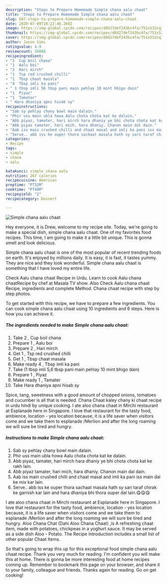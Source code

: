 ```yaml
---
description: "Steps to Prepare Homemade Simple chana aalu chaat"
title: "Steps to Prepare Homemade Simple chana aalu chaat"
slug: 687-steps-to-prepare-homemade-simple-chana-aalu-chaat
date: 2020-07-09T18:22:46.260Z
image: https://img-global.cpcdn.com/recipes/d8427def243bc4fa/751x532cq70/simple-chana-aalu-chaat-recipe-main-photo.jpg
thumbnail: https://img-global.cpcdn.com/recipes/d8427def243bc4fa/751x532cq70/simple-chana-aalu-chaat-recipe-main-photo.jpg
cover: https://img-global.cpcdn.com/recipes/d8427def243bc4fa/751x532cq70/simple-chana-aalu-chaat-recipe-main-photo.jpg
author: Jason Sims
ratingvalue: 4.9
reviewcount: 36888
recipeingredient:
- "2  Cup boil chana"
- "1  Aalu boi"
- "2  Hari mirch"
- "1  Tsp red crushed chilli"
- "1  Tbsp chaat masala"
- "4  Tbsp imli ka pani"
- " 1 tbsp imli 56 tbsp pani main pehlay 10 mint bhigo dain"
- "1  Piyaz"
- "1  Tamater"
- " Hara dhaniya apni hisab sy"
recipeinstructions:
- "Sab sy pehlay chany bowl main dalain."
- "Phir uss main ubla howa Aalu chota chota kat ke dalain."
- "Abb piyaz, tamater, hari mirch hara dhaniy ye bhi chota chota kat ke rakh lain."
- "Abb piyaz tamater, hari mich, hara dhaniy. Chanon main dal dain."
- "Aab iss main crushed chilli and chaat masal and imli ka pani iss main dal ke mix kar lain."
- "Serve.. abb iss ke ouper thora sachaat masala hath sy sari taraf chirak ke garnish kar lain and hara dhaniya bhi thora ouper dal lain.😋😋😋"
categories:
- Recipe
tags:
- simple
- chana
- aalu

katakunci: simple chana aalu 
nutrition: 267 calories
recipecuisine: American
preptime: "PT32M"
cooktime: "PT48M"
recipeyield: "2"
recipecategory: Dessert

---
```



![Simple chana aalu chaat](https://img-global.cpcdn.com/recipes/d8427def243bc4fa/751x532cq70/simple-chana-aalu-chaat-recipe-main-photo.jpg)

Hey everyone, it is Drew, welcome to my recipe site. Today, we're going to make a special dish, simple chana aalu chaat. One of my favorites food recipes. This time, I am going to make it a little bit unique. This is gonna smell and look delicious.

Simple chana aalu chaat is one of the most popular of recent trending foods on earth. It's enjoyed by millions daily. It is easy, it is fast, it tastes yummy. They are nice and they look wonderful. Simple chana aalu chaat is something that I have loved my entire life.

Check Aalu chana chaat Recipe in Urdu. Learn to cook Aalu chana chaatRecipe by chef at Masala TV show. Also Check Aalu chana chaat Recipe, ingredients and complete Method. Chana chaat recipe with step by step photos.


To get started with this recipe, we have to prepare a few ingredients. You can cook simple chana aalu chaat using 10 ingredients and 6 steps. Here is how you can achieve it.

<!--inarticleads1-->

##### The ingredients needed to make Simple chana aalu chaat:

1. Take 2 , Cup boil chana
1. Prepare 1 , Aalu boi
1. Prepare 2 , Hari mirch
1. Get 1 , Tsp red crushed chilli
1. Get 1 , Tbsp chaat masala
1. Make ready 4 , Tbsp imli ka pani
1. Take  (1 tbsp imli 5,6 tbsp pani main pehlay 10 mint bhigo dain)
1. Prepare 1 , Piyaz
1. Make ready 1 , Tamater
1. Take  Hara dhaniya apni hisab sy


Spice, tang, sweetness with a good amount of chopped onions, tomatoes and cucumber is all that is needed. Chana Chaat kaley chany ki chaat recipe in urdu hindi by unique cooking. I ate aloo chana chaat in Mirchi restaurant at Esplanade here in Singapore. I love that restaurant for the tasty food, ambience, location - yes location because, it is a life saver when visitors come and we take them to esplanade /Merlion and after the long roaming we will sure be tired and hungry. 

<!--inarticleads2-->

##### Instructions to make Simple chana aalu chaat:

1. Sab sy pehlay chany bowl main dalain.
1. Phir uss main ubla howa Aalu chota chota kat ke dalain.
1. Abb piyaz, tamater, hari mirch hara dhaniy ye bhi chota chota kat ke rakh lain.
1. Abb piyaz tamater, hari mich, hara dhaniy. Chanon main dal dain.
1. Aab iss main crushed chilli and chaat masal and imli ka pani iss main dal ke mix kar lain.
1. Serve.. abb iss ke ouper thora sachaat masala hath sy sari taraf chirak ke garnish kar lain and hara dhaniya bhi thora ouper dal lain.😋😋😋


I ate aloo chana chaat in Mirchi restaurant at Esplanade here in Singapore. I love that restaurant for the tasty food, ambience, location - yes location because, it is a life saver when visitors come and we take them to esplanade /Merlion and after the long roaming we will sure be tired and hungry. Aloo Chana Chat (Dahi Aloo Chana Chaat) ,is A refreshing chaat item, made with potatoes, chickpeas in a yoghurt sauce. It may be served as a side dish Aloo - Potato. The Recipe Introduction includes a small list of other popular Chaat Items. 

So that's going to wrap this up for this exceptional food simple chana aalu chaat recipe. Thank you very much for reading. I'm confident you will make this at home. There is gonna be more interesting food at home recipes coming up. Remember to bookmark this page on your browser, and share it to your family, colleague and friends. Thanks again for reading. Go on get cooking!
